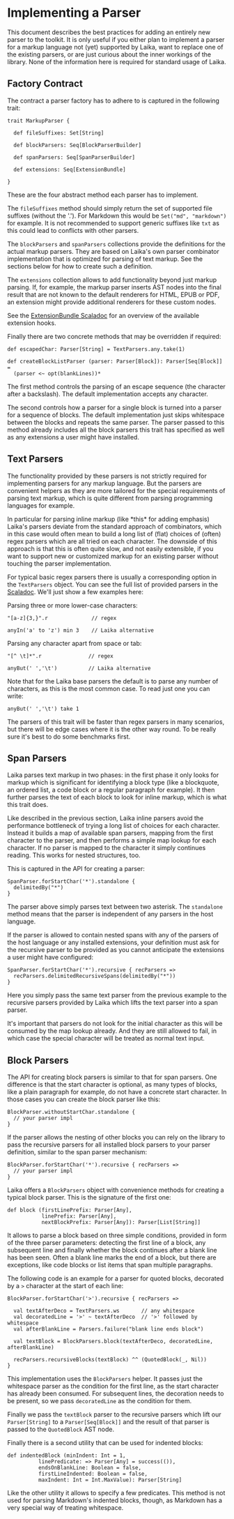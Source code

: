 
Implementing a Parser
=====================

This document describes the best practices for adding an entirely new parser to the toolkit.
It is only useful if you either plan to implement a parser for a markup language not (yet)
supported by Laika, want to replace one of the existing parsers, or are just
curious about the inner workings of the library. None of the information here is required
for standard usage of Laika.


Factory Contract
----------------

The contract a parser factory has to adhere to is captured in the following
trait:

    trait MarkupParser {
  
      def fileSuffixes: Set[String]

      def blockParsers: Seq[BlockParserBuilder]
      
      def spanParsers: Seq[SpanParserBuilder]
  
      def extensions: Seq[ExtensionBundle]
      
    }

These are the four abstract method each parser has to implement.    
    
The `fileSuffixes` method should simply return the set of supported file
suffixes (without the '.'). For Markdown this would be `Set("md", "markdown")`
for example. It is not recommended to support generic suffixes like `txt` as this
could lead to conflicts with other parsers.

The `blockParsers` and `spanParsers` collections provide the definitions for the
actual markup parsers. They are based on Laika's own parser combinator implementation
that is optimized for parsing of text markup. See the sections below for how to 
create such a definition.

The `extensions` collection allows to add functionality beyond just markup parsing.
If, for example, the markup parser inserts AST nodes into the final result that
are not known to the default renderers for HTML, EPUB or PDF, an extension might provide
additional renderers for these custom nodes. 

See the [ExtensionBundle Scaladoc][bundle-scaladoc] for an overview of the available
extension hooks.

Finally there are two concrete methods that may be overridden if required:

    def escapedChar: Parser[String] = TextParsers.any.take(1)

    def createBlockListParser (parser: Parser[Block]): Parser[Seq[Block]] = 
      (parser <~ opt(blankLines))*

The first method controls the parsing of an escape sequence (the character after
a backslash). The default implementation accepts any character.

The second controls how a parser for a single block is turned into a parser for
a sequence of blocks. The default implementation just skips whitespace between
the blocks and repeats the same parser. The parser passed to this method already
includes all the block parsers this trait has specified as well as any extensions
a user might have installed.


[bundle-scaladoc]: ../api/laika/bundle/ExtensionBundle.html



Text Parsers
------------

The functionality provided by these parsers is not strictly required for implementing
parsers for any markup language. But the parsers are convenient helpers as they are more tailored 
for the special requirements of parsing text markup, which is quite different from parsing programming 
languages for example. 

In particular for parsing inline markup (like \*this\* for adding emphasis) Laika's parsers deviate
from the standard approach of combinators, which in this case would often mean to build
a long list of (flat) choices of (often) regex parsers which are all tried on each character.
The downside of this approach is that this is often quite slow, and not easily extensible, 
if you want to support new or customized markup for an existing parser without touching the parser
implementation.

For typical basic regex parsers there is usually a corresponding option in the `TextParsers`
object. You can see the full list of provided parsers in the [Scaladoc][text-scaladoc].
We'll just show a few examples here:

Parsing three or more lower-case characters:

    "[a-z]{3,}".r              // regex
    
    anyIn('a' to 'z') min 3    // Laika alternative

Parsing any character apart from space or tab:

    "[^ \t]*".r               // regex
    
    anyBut(' ','\t')          // Laika alternative

Note that for the Laika base parsers the default is to parse any number of characters,
as this is the most common case. To read just one you can write:

    anyBut(' ','\t') take 1

The parsers of this trait will be faster than regex parsers in many scenarios, but
there will be edge cases where it is the other way round. To be really sure it's best
to do some benchmarks first. 


[text-scaladoc]: ../api/laika/parse/core/text/TextParsers$.html



Span Parsers
------------

Laika parses text markup in two phases: in the first phase it only looks for markup which is
significant for identifying a block type (like a blockquote, an ordered list, a code block
or a regular paragraph for example). It then further parses the text of each block to look
for inline markup, which is what this trait does.

Like described in the previous section, Laika inline parsers avoid the performance bottleneck
of trying a long list of choices for each character. Instead it builds a map of available
span parsers, mapping from the first character to the parser, and then performs a simple
map lookup for each character. If no parser is mapped to the character it simply continues
reading. This works for nested structures, too.

This is captured in the API for creating a parser:

    SpanParser.forStartChar('*').standalone {
      delimitedBy("*")
    }    

The parser above simply parses text between two asterisk. The `standalone` method means
that the parser is independent of any parsers in the host language.

If the parser is allowed to contain nested spans with any of the parsers of the host language
or any installed extensions, your definition must ask for the recursive parser to be provided
as you cannot anticipate the extensions a user might have configured:

    SpanParser.forStartChar('*').recursive { recParsers =>
      recParsers.delimitedRecursiveSpans(delimitedBy("*"))
    } 

Here you simply pass the same text parser from the previous example to the recursive
parsers provided by Laika which lifts the text parser into a span parser.

It's important that parsers do not look for the initial character as this will be consumed by the map lookup already. 
And they are still allowed to fail, in which case the special character will be treated as
normal text input.



Block Parsers
-------------

The API for creating block parsers is similar to that for span parsers. One difference
is that the start character is optional, as many types of blocks, like a plain paragraph
for example, do not have a concrete start character. In those cases you can create the block
parser like this:

    BlockParser.withoutStartChar.standalone {
      // your parser impl
    }    

If the parser allows the nesting of other blocks you can rely on the library to pass
the recursive parsers for all installed block parsers to your parser definition, similar
to the span parser mechanism:

    BlockParser.forStartChar('*').recursive { recParsers =>
      // your parser impl
    } 

Laika offers a `BlockParsers` object with convenience methods for creating
a typical block parser. This is the signature of the first one:
  
    def block (firstLinePrefix: Parser[Any], 
               linePrefix: Parser[Any], 
               nextBlockPrefix: Parser[Any]): Parser[List[String]]

It allows to parse a block based on three simple conditions, provided in form of
the three parser parameters: detecting the first line of a block, any subsequent
line and finally whether the block continues after a blank line has been seen.
Often a blank line marks the end of a block, but there are exceptions, like code
blocks or list items that span multiple paragraphs.

The following code is an example for a parser for quoted blocks, decorated
by a `>` character at the start of each line:

    BlockParser.forStartChar('>').recursive { recParsers =>
      
      val textAfterDeco = TextParsers.ws       // any whitespace
      val decoratedLine = '>' ~ textAfterDeco  // '>' followed by whitespace
      val afterBlankLine = Parsers.failure("blank line ends block")
      
      val textBlock = BlockParsers.block(textAfterDeco, decoratedLine, afterBlankLine)
      
      recParsers.recursiveBlocks(textBlock) ^^ (QuotedBlock(_, Nil))
    }
    
This implementation uses the `BlockParsers` helper. It passes just the whitespace
parser as the condition for the first line, as the start character has already 
been consumed. For subsequent lines, the decoration needs to be present, so
we pass `decoratedLine` as the condition for them.

Finally we pass the `textBlock` parser to the recursive parsers which lift our
`Parser[String]` to a `Parser[Seq[Block]]` and the result of that parser is 
passed to the `QuotedBlock` AST node.

Finally there is a second utility that can be used for indented blocks:

    def indentedBlock (minIndent: Int = 1,
              linePredicate: => Parser[Any] = success(()),
              endsOnBlankLine: Boolean = false,
              firstLineIndented: Boolean = false,
              maxIndent: Int = Int.MaxValue): Parser[String]

Like the other utility it allows to specify a few predicates. This method
is not used for parsing Markdown's indented blocks, though, as Markdown has
a very special way of treating whitespace.
